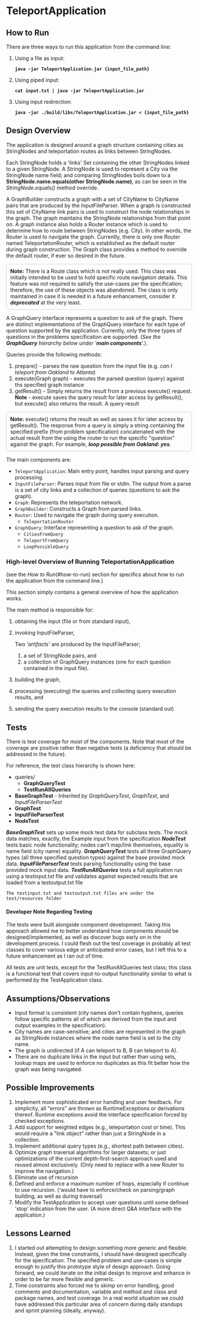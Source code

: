 # TeleportApplication

## How to Run

There are three ways to run this application from the command line:

1. Using a file as input:

   **`java -jar TeleportApplication.jar {input_file_path}`**

2. Using piped input:

   **`cat input.txt | java -jar TeleportApplication.jar`**

3. Using input redirection:

   **`java -jar ./build/libs/TeleportApplication.jar < {input_file_path}`**

## Design Overview

The application is designed around a graph structure containing cities as StringNodes and teleportation routes as links
between StringNodes.  

Each StringNode holds a 'links' Set containing the other StringNodes linked to a given StringNode.
A StringNode is used to represent a City via the StringNode name field; and comparing StringNodes boils 
down to a **StringNode.name.equals(other StringNode.name)**, as can be seen in the _StringNode.equals()_ method override.

A GraphBuilder constructs a graph with a set of CityName to CityName pairs that are produced by the InputFileParser. When 
a graph is constructed this set of CityName link pairs is used to construct the node relationships in the graph.  The graph
maintains the StringNode relationships from that point on.   A graph instance also holds a Router instance which is used 
to determine how to route between StringNodes (e.g. City).  In other words, the Router is used to navigate the graph.
Currently, there is only one Router named TeleportationRouter, which is established as the default router during graph
construction.  The Graph class provides a method to override the default router, if ever so desired in the future.

<div style="border: 1px solid #ccc; padding: 10px; border-radius: 5px;">
<strong>Note:</strong> There is a Route class which is not really used. This class was initially intended to be used to hold specific
route navigation details. This feature was not required to satisfy the use-cases per the specification; therefore, the use 
of these objects was abandoned.  The class is only maintained in case it is needed in a future enhancement, consider it
<strong><em>deprecated</em></strong> at the very least.
</div>

A GraphQuery interface represents a question to ask of the graph.  There are distinct implementations of the GraphQuery interface
for each type of question supported by the application.  Currently, only the three types of questions in the problems 
specification are supported.  (_See the **GraphQuery** hierarchy below under '**main components**'._).  

Queries provide 
the following methods:
1. prepare() - parses the raw question from the input file (e.g. _can I teleport from Oakland to Atlanta_)
2. execute(Graph graph) - executes the parsed question (query) against ths specified graph instance
3. getResult() - Simply returns the result from a previous execute() request.
**Note** - execute saves the query result for later access by getResult(), but execute() also returns the result.  A
query result
<div style="border: 1px solid #ccc; padding: 10px; border-radius: 5px;">
   <strong>Note:</strong> execute() returns the result as well as saves it for later access by getResult(). The
    response from a query is simply a string containing the specified prefix (from problem specification) concatenated 
    with the actual result from the using the router to run the specific "question" against the graph. For example, 
   <strong><em>loop possible from Oakland: yes</em></strong>.
</div>

The main components are:

- `TeleportApplication`: Main entry point, handles input parsing and query processing.
- `InputFileParser`: Parses input from file or stdin.  The output from a parse is a set of city links and a collection of queries (questions to ask the graph).
- `Graph`: Represents the teleportation network.
- `GraphBuilder`: Constructs a Graph from parsed links.
- `Router`: Used to navigate the graph during query execution.
    - `TeleportationRouter`
- `GraphQuery`: Interface representing a question to ask of the graph.
    - `CitiesFromQuery`
    - `TeleportFromQuery`
    - `LoopPossibleQuery`

### High-level Overview of Running TeleportationApplication 
(see the _How to Run_(#how-to-run) section for specifics about how to run the application from the command line.)

This section simply contains a general overview of how the application works.

The main method is responsible for:
1. obtaining the input (file or from standard input), 
2. invoking InputFileParser, 

    Two _'artifacts'_ are produced by the InputFileParser;
    1. a set of StringNode pairs, and 
    2. a collection of GraphQuery instances (one for each question contained in the input file).    


3. building the graph, 
4. processing (executing) the queries and collecting query execution results, and
5. sending the query execution results to the console (standard out)


## Tests

There is test coverage for most of the components.  Note that most of the coverage are positive rather than negative tests (a deficiency that should be addressed in the future). 

For reference, the test class hierarchy is shown here:

- queries/
  - **GraphQueryTest**
  - **TestRunAllQueries**
- **BaseGraphTest** - Inherited by _GraphQueryTest_, _GraphTest_, and _InputFileParserTest_
- **GraphTest**
- **InputFileParserTest**
- **NodeTest** 

**_BaseGraphTest_** sets up some mock test data for subclass tests.  The mock data matches, exactly, the Example input from the specification
**_NodeTest_** tests basic node functionality; nodes can't map/link themselves, equality is name field (city name) equality.
**_GraphQueryTest_** tests all three GraphQuery types (all three specified question types) against the base provided mock data.
**_InputFileParserTest_** tests parsing functionality using the base provided mock input data.
**_TestRunAllQueries_** tests a full application run using a testinput.txt file and validates against expected results that are loaded from a testoutput.txt file

    The testinput.txt and testoutput.txt files are under the test/resources folder

#### Developer Note Regarding Testing
The tests were built alongside component development.  Taking this approach allowed me to better understand how components should be designed/implemented, as well as discover bugs early on in the development process. 
I could flesh out the test coverage in probably all test classes to cover various edge or anticipated error cases, but I left this to a future enhancement as I ran out of time.

All tests are unit tests, except for the TestRunAllQueries test class; this class is a functional test that covers input-to-output functionality similar to what is performed by the TestApplication class.

## Assumptions/Observations

- Input format is consistent (city names don't contain hyphens, queries follow specific patterns all of which are derived from the input and output examples in the specification).
- City names are case-sensitive; and cities are represented in the graph as StringNode instances where the node name field is set to the city name.
- The graph is undirected (if A can teleport to B, B can teleport to A).
- There are no duplicate links in the input but rather than using sets, lookup maps are used to enforce no duplicates as this fit better how the graph was being navigated.

## Possible Improvements

1. Implement more sophisticated error handling and user feedback.  For simplicity, all "errors" are thrown as RuntimeExceptions or derivations thereof.  Runtime exceptions avoid the interface specification forced by checked exceptions.
2. Add support for weighted edges (e.g., teleportation cost or time).  This would require a "link object" rather than just a StringNode in a collection.
3. Implement additional query types (e.g., shortest path between cities).
4. Optimize graph traversal algorithms for larger datasets; or just optimizations of the current depth-first-search approach used and reused almost exclusively. (Only need to replace with a new Router to improve the navigation.)
5. Eliminate use of recursion
6. Defined and enforce a maximum number of hops, especially if continue to use recursion.  ('would have to enforce/check on parsing/graph building, as well as during traversal)
5. Modify the TestApplication to accept user questions until some defined 'stop' indication from the user.  (A more direct Q&A interface with the application.)

## Lessons Learned

1. I started out attempting to design something more generic and flexible.  Instead, given the time constraints, I should have designed specifically for the specification.  The specified problem and use-cases is simple enough to justify this prototype style of design approach.  Going forward, we could iterate on the initial design to improve and enhance in order to be far more flexible and generic.
2. Time constraints also forced me to skimp on error handling, good comments and documentation, variable and method and class and package names, and test coverage.  In a real world situation we could have addressed this particular area of concern during daily standups and sprint planning (ideally, anyway).
